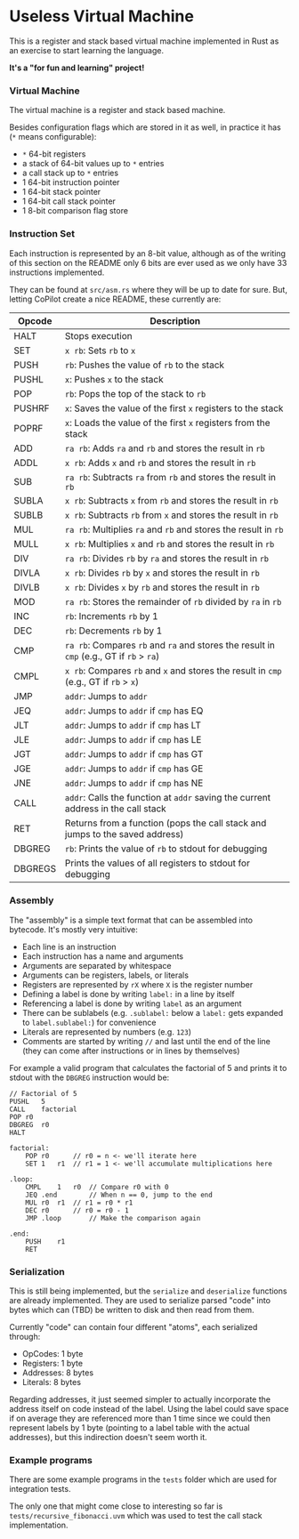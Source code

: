 # Useless Virtual Machine

This is a register and stack based virtual machine implemented in Rust as an exercise to start learning the language.

**It's a "for fun and learning" project!**

### Virtual Machine

The virtual machine is a register and stack based machine.

Besides configuration flags which are stored in it as well, in practice it has (`*` means configurable):
- `*` 64-bit registers
- a stack of 64-bit values up to `*` entries
- a call stack up to `*` entries
- 1 64-bit instruction pointer
- 1 64-bit stack pointer
- 1 64-bit call stack pointer
- 1 8-bit comparison flag store

### Instruction Set

Each instruction is represented by an 8-bit value, although as of the writing of this section on the README only 6 bits are ever used as we only have 33 instructions implemented.

They can be found at `src/asm.rs` where they will be up to date for sure. But, letting CoPilot create a nice README, these currently are:

| Opcode  | Description                                                                              |
| ------- | ---------------------------------------------------------------------------------------- |
| HALT    | Stops execution                                                                          |
| SET     | `x rb`: Sets `rb` to `x`                                                                 |
| PUSH    | `rb`: Pushes the value of `rb` to the stack                                              |
| PUSHL   | `x`: Pushes `x` to the stack                                                             |
| POP     | `rb`: Pops the top of the stack to `rb`                                                  |
| PUSHRF  | `x`: Saves the value of the first `x` registers to the stack                             |
| POPRF   | `x`: Loads the value of the first `x` registers from the stack                           |
| ADD     | `ra rb`: Adds `ra` and `rb` and stores the result in `rb`                                |
| ADDL    | `x rb`: Adds `x` and `rb` and stores the result in `rb`                                  |
| SUB     | `ra rb`: Subtracts `ra` from `rb` and stores the result in `rb`                          |
| SUBLA   | `x rb`: Subtracts `x` from `rb` and stores the result in `rb`                            |
| SUBLB   | `x rb`: Subtracts `rb` from `x` and stores the result in `rb`                            |
| MUL     | `ra rb`: Multiplies `ra` and `rb` and stores the result in `rb`                          |
| MULL    | `x rb`: Multiplies `x` and `rb` and stores the result in `rb`                            |
| DIV     | `ra rb`: Divides `rb` by `ra` and stores the result in `rb`                              |
| DIVLA   | `x rb`: Divides `rb` by `x` and stores the result in `rb`                                |
| DIVLB   | `x rb`: Divides `x` by `rb` and stores the result in `rb`                                |
| MOD     | `ra rb`: Stores the remainder of `rb` divided by `ra` in `rb`                            |
| INC     | `rb`: Increments `rb` by 1                                                               |
| DEC     | `rb`: Decrements `rb` by 1                                                               |
| CMP     | `ra rb`: Compares `rb` and `ra` and stores the result in `cmp` (e.g., GT if `rb` > `ra`) |
| CMPL    | `x rb`: Compares `rb` and `x` and stores the result in `cmp` (e.g., GT if `rb` > `x`)    |
| JMP     | `addr`: Jumps to `addr`                                                                  |
| JEQ     | `addr`: Jumps to `addr` if `cmp` has EQ                                                  |
| JLT     | `addr`: Jumps to `addr` if `cmp` has LT                                                  |
| JLE     | `addr`: Jumps to `addr` if `cmp` has LE                                                  |
| JGT     | `addr`: Jumps to `addr` if `cmp` has GT                                                  |
| JGE     | `addr`: Jumps to `addr` if `cmp` has GE                                                  |
| JNE     | `addr`: Jumps to `addr` if `cmp` has NE                                                  |
| CALL    | `addr`: Calls the function at `addr` saving the current address in the call stack        |
| RET     | Returns from a function (pops the call stack and jumps to the saved address)             |
| DBGREG  | `rb`: Prints the value of `rb` to stdout for debugging                                   |
| DBGREGS | Prints the values of all registers to stdout for debugging                               |

### Assembly

The "assembly" is a simple text format that can be assembled into bytecode. It's mostly very intuitive:

- Each line is an instruction
- Each instruction has a name and arguments
- Arguments are separated by whitespace
- Arguments can be registers, labels, or literals
- Registers are represented by `rX` where `X` is the register number
- Defining a label is done by writing `label:` in a line by itself
- Referencing a label is done by writing `label` as an argument
- There can be sublabels (e.g. `.sublabel:` below a `label:` gets expanded to `label.sublabel:`) for convenience
- Literals are represented by numbers (e.g. `123`)
- Comments are started by writing `//` and last until the end of the line (they can come after instructions or in lines by themselves)

For example a valid program that calculates the factorial of 5 and prints it to stdout with the `DBGREG` instruction would be:

```
// Factorial of 5
PUSHL	5
CALL	factorial
POP	r0
DBGREG	r0
HALT

factorial:
	POP	r0		// r0 = n <- we'll iterate here
	SET	1	r1	// r1 = 1 <- we'll accumulate multiplications here
	
.loop:
	CMPL	1	r0	// Compare r0 with 0
	JEQ	.end		// When n == 0, jump to the end
	MUL	r0	r1	// r1 = r0 * r1
	DEC	r0		// r0 = r0 - 1
	JMP	.loop		// Make the comparison again

.end:
	PUSH	r1
	RET
```

### Serialization

This is still being implemented, but the `serialize` and `deserialize` functions are already implemented.
They are used to serialize parsed "code" into bytes which can (TBD) be written to disk and then read from them.

Currently "code" can contain four different "atoms", each serialized through:
- OpCodes: 1 byte
- Registers: 1 byte
- Addresses: 8 bytes
- Literals: 8 bytes

Regarding addresses, it just seemed simpler to actually incorporate the address itself on code instead of the label. Using the label could save space if on average they are referenced more than 1 time since we could then represent labels by 1 byte (pointing to a label table with the actual addresses), but this indirection doesn't seem worth it.

### Example programs

There are some example programs in the `tests` folder which are used for integration tests.

The only one that might come close to interesting so far is `tests/recursive_fibonacci.uvm` which was used to test the call stack implementation.
